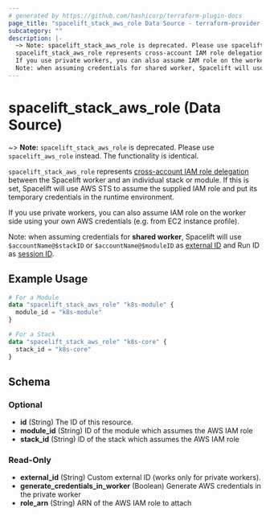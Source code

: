 ```yaml
---
# generated by https://github.com/hashicorp/terraform-plugin-docs
page_title: "spacelift_stack_aws_role Data Source - terraform-provider-spacelift"
subcategory: ""
description: |-
  ~> Note: spacelift_stack_aws_role is deprecated. Please use spacelift_aws_role instead. The functionality is identical.
  spacelift_stack_aws_role represents cross-account IAM role delegation https://docs.aws.amazon.com/IAM/latest/UserGuide/tutorial_cross-account-with-roles.html between the Spacelift worker and an individual stack or module. If this is set, Spacelift will use AWS STS to assume the supplied IAM role and put its temporary credentials in the runtime environment.
  If you use private workers, you can also assume IAM role on the worker side using your own AWS credentials (e.g. from EC2 instance profile).
  Note: when assuming credentials for shared worker, Spacelift will use $accountName@$stackID or $accountName@$moduleID as external ID https://docs.aws.amazon.com/IAM/latest/UserGuide/id_roles_create_for-user_externalid.html and Run ID as session ID https://docs.aws.amazon.com/STS/latest/APIReference/API_AssumeRole.
---
```


# spacelift_stack_aws_role (Data Source)

~> **Note:** `spacelift_stack_aws_role` is deprecated. Please use `spacelift_aws_role` instead. The functionality is identical.

`spacelift_stack_aws_role` represents [cross-account IAM role delegation](https://docs.aws.amazon.com/IAM/latest/UserGuide/tutorial_cross-account-with-roles.html) between the Spacelift worker and an individual stack or module. If this is set, Spacelift will use AWS STS to assume the supplied IAM role and put its temporary credentials in the runtime environment.

If you use private workers, you can also assume IAM role on the worker side using your own AWS credentials (e.g. from EC2 instance profile).

Note: when assuming credentials for **shared worker**, Spacelift will use `$accountName@$stackID` or `$accountName@$moduleID` as [external ID](https://docs.aws.amazon.com/IAM/latest/UserGuide/id_roles_create_for-user_externalid.html) and Run ID as [session ID](https://docs.aws.amazon.com/STS/latest/APIReference/API_AssumeRole).

## Example Usage

```terraform
# For a Module
data "spacelift_stack_aws_role" "k8s-module" {
  module_id = "k8s-module"
}

# For a Stack
data "spacelift_stack_aws_role" "k8s-core" {
  stack_id = "k8s-core"
}
```

<!-- schema generated by tfplugindocs -->
## Schema

### Optional

- **id** (String) The ID of this resource.
- **module_id** (String) ID of the module which assumes the AWS IAM role
- **stack_id** (String) ID of the stack which assumes the AWS IAM role

### Read-Only

- **external_id** (String) Custom external ID (works only for private workers).
- **generate_credentials_in_worker** (Boolean) Generate AWS credentials in the private worker
- **role_arn** (String) ARN of the AWS IAM role to attach


